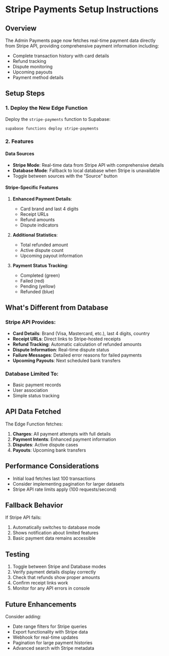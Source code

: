 # Stripe Payments Setup Instructions

## Overview
The Admin Payments page now fetches real-time payment data directly from Stripe API, providing comprehensive payment information including:
- Complete transaction history with card details
- Refund tracking
- Dispute monitoring
- Upcoming payouts
- Payment method details

## Setup Steps

### 1. Deploy the New Edge Function
Deploy the `stripe-payments` function to Supabase:

```bash
supabase functions deploy stripe-payments
```

### 2. Features

#### Data Sources
- **Stripe Mode**: Real-time data from Stripe API with comprehensive details
- **Database Mode**: Fallback to local database when Stripe is unavailable
- Toggle between sources with the "Source" button

#### Stripe-Specific Features
1. **Enhanced Payment Details**:
   - Card brand and last 4 digits
   - Receipt URLs
   - Refund amounts
   - Dispute indicators

2. **Additional Statistics**:
   - Total refunded amount
   - Active dispute count
   - Upcoming payout information

3. **Payment Status Tracking**:
   - Completed (green)
   - Failed (red)
   - Pending (yellow)
   - Refunded (blue)

## What's Different from Database

### Stripe API Provides:
- **Card Details**: Brand (Visa, Mastercard, etc.), last 4 digits, country
- **Receipt URLs**: Direct links to Stripe-hosted receipts
- **Refund Tracking**: Automatic calculation of refunded amounts
- **Dispute Information**: Real-time dispute status
- **Failure Messages**: Detailed error reasons for failed payments
- **Upcoming Payouts**: Next scheduled bank transfers

### Database Limited To:
- Basic payment records
- User association
- Simple status tracking

## API Data Fetched

The Edge Function fetches:
1. **Charges**: All payment attempts with full details
2. **Payment Intents**: Enhanced payment information
3. **Disputes**: Active dispute cases
4. **Payouts**: Upcoming bank transfers

## Performance Considerations

- Initial load fetches last 100 transactions
- Consider implementing pagination for larger datasets
- Stripe API rate limits apply (100 requests/second)

## Fallback Behavior

If Stripe API fails:
1. Automatically switches to database mode
2. Shows notification about limited features
3. Basic payment data remains accessible

## Testing

1. Toggle between Stripe and Database modes
2. Verify payment details display correctly
3. Check that refunds show proper amounts
4. Confirm receipt links work
5. Monitor for any API errors in console

## Future Enhancements

Consider adding:
- Date range filters for Stripe queries
- Export functionality with Stripe data
- Webhook for real-time updates
- Pagination for large payment histories
- Advanced search with Stripe metadata